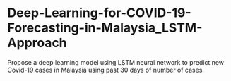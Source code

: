 # Deep-Learning-for-COVID-19-Forecasting-in-Malaysia_LSTM-Approach
Propose a deep learning model using LSTM neural network to predict new Covid-19 cases in Malaysia using past 30 days of number of cases.
